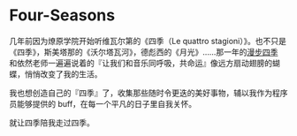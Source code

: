 # Four-Seasons
几年前因为燎原学院开始听维瓦尔第的《四季（Le quattro stagioni）》。也不只是《四季》，斯美塔那的《沃尔塔瓦河》，德彪西的《月光》……那一年的[漫步四季](https://www.ximalaya.com/album/6233649) 和依然老师一遍遍说着的『让我们和音乐同呼吸，共命运』像远方扇动翅膀的蝴蝶，悄悄改变了我的生活。

我也想创造自己的『四季』了，收集那些随时令更迭的美好事物，辅以我作为程序员能够提供的 buff，在每一个平凡的日子里自我关怀。

就让四季陪我走过四季。

